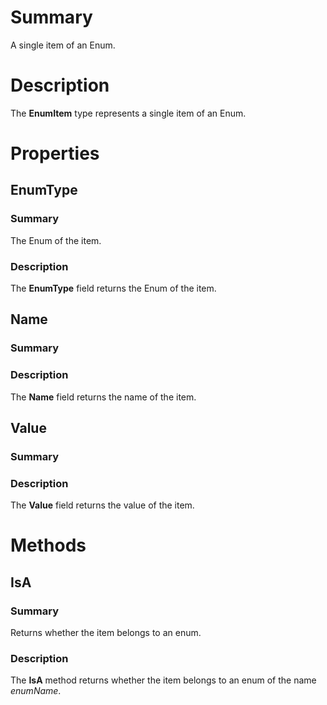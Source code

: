 # Summary
A single item of an Enum.

# Description
The **EnumItem** type represents a single item of an Enum.

# Properties
## EnumType
### Summary
The Enum of the item.

### Description
The **EnumType** field returns the Enum of the item.

## Name
### Summary
### Description
The **Name** field returns the name of the item.

## Value
### Summary
### Description
The **Value** field returns the value of the item.

# Methods
## IsA
### Summary
Returns whether the item belongs to an enum.

### Description
The **IsA** method returns whether the item belongs to an enum of the name
*enumName*.
